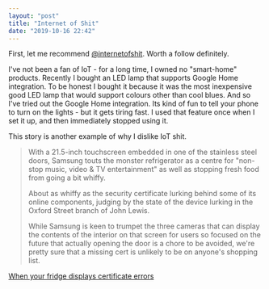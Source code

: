 ```yaml
---
layout: "post"
title: "Internet of Shit"
date: "2019-10-16 22:42"
---
```


First, let me recommend [@internetofshit][f1bba0a7]. Worth a follow definitely.

  [f1bba0a7]: https://twitter.com/internetofshit "@internetofshit"

I've not been a fan of IoT - for a long time, I owned no "smart-home" products. Recently I bought an LED lamp that supports Google Home integration. To be honest I bought it because it was the most inexpensive good LED lamp that would support colours other than cool blues. And so I've tried out the Google Home integration. Its kind of fun to tell your phone to turn on the lights - but it gets tiring fast. I used that feature once when I set it up, and then immediately stopped using it.

This story is another example of why I dislike IoT shit.

>With a 21.5-inch touchscreen embedded in one of the stainless steel doors, Samsung touts the monster refrigerator as a centre for "non-stop music, video & TV entertainment" as well as stopping fresh food from going a bit whiffy.
>
>About as whiffy as the security certificate lurking behind some of its online components, judging by the state of the device lurking in the Oxford Street branch of John Lewis.
>
>While Samsung is keen to trumpet the three cameras that can display the contents of the interior on that screen for users so focused on the future that actually opening the door is a chore to be avoided, we're pretty sure that a missing cert is unlikely to be on anyone's shopping list.

[When your fridge displays certificate errors][9e5546b1]

  [9e5546b1]: https://www.theregister.co.uk/2019/10/15/welcome_to_the_world_of_tomorrow/ "Welcome to the World Of Tomorrow, where fridges suffer certificate errors. Just like everything else"
